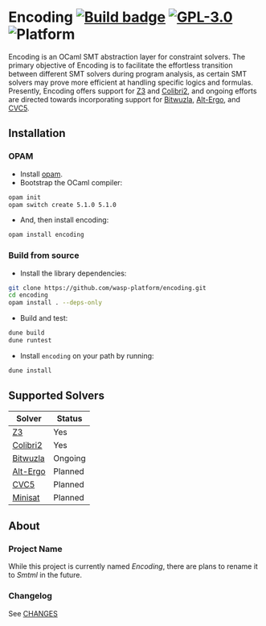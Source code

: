# Encoding [![Build badge](https://github.com/wasp-platform/encoding/actions/workflows/build.yml/badge.svg)](https://github.com/wasp-platform/encoding/actions) [![GPL-3.0](https://img.shields.io/github/license/wasp-platform/encoding)](LICENSE) ![Platform](https://img.shields.io/badge/platform-linux%20%7C%20macos-lightgrey)

Encoding is an OCaml SMT abstraction layer for constraint solvers. The primary
objective of Encoding is to facilitate the effortless transition between
different SMT solvers during program analysis, as certain SMT solvers may prove
more efficient at handling specific logics and formulas. Presently, Encoding
offers support for [Z3] and [Colibri2], and ongoing efforts are directed
towards incorporating support for [Bitwuzla], [Alt-Ergo], and [CVC5].

## Installation

### OPAM

- Install [opam](https://opam.ocaml.org/doc/Install.html).
- Bootstrap the OCaml compiler:

```sh
opam init
opam switch create 5.1.0 5.1.0
```

- And, then install encoding:

```sh
opam install encoding
```

### Build from source

- Install the library dependencies:

```sh
git clone https://github.com/wasp-platform/encoding.git
cd encoding
opam install . --deps-only
```

- Build and test:

```sh
dune build
dune runtest
```

- Install `encoding` on your path by running:

```sh
dune install
```

## Supported Solvers

| Solver | Status |
|--------|--------|
| [Z3] | Yes |
| [Colibri2] | Yes |
| [Bitwuzla] | Ongoing |
| [Alt-Ergo] | Planned |
| [CVC5] | Planned |
| [Minisat] | Planned |

## About

### Project Name

While this project is currently named *Encoding*, there are plans to rename it
to *Smtml* in the future.

### Changelog

See [CHANGES]

[Z3]: https://github.com/Z3Prover/z3
[Colibri2]: https://git.frama-c.com/pub/colibrics
[Bitwuzla]: https://github.com/bitwuzla/ocaml-bitwuzla
[Alt-Ergo]: https://github.com/OCamlPro/alt-ergo
[CVC5]: https://github.com/cvc5/cvc5
[Minisat]: https://github.com/c-cube/ocaml-minisat

[CHANGES]: /CHANGES.md
